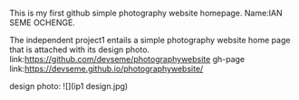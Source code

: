 This is my first github simple photography website homepage.
Name:IAN SEME OCHENGE.

The independent project1 entails a simple photography website home page that is attached with its design photo.
link:https://github.com/devseme/photographywebsite
gh-page link:https://devseme.github.io/photographywebsite/


design photo:
![](ip1 design.jpg)
